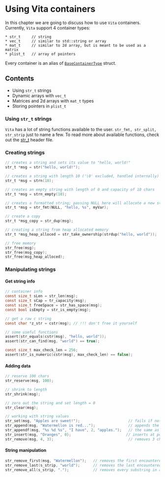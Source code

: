 # Using Vita containers
In this chapter we are going to discuss how to use `Vita` containers. Currently, `Vita` support 4 container types:

```
* str_t     // string
* vec_t     // similar to std::string or array
* mat_t     // similar to 2d array, but is meant to be used as a matrix
* plist_t   // array of pointers
```

Every container is an alias of [`BaseContainerType`](../inc/vita/core/core.h) struct.

## Contents
* Using `str_t` strings
* Dynamic arrays with `vec_t`
* Matrices and 2d arrays with `mat_t` types
* Storing pointers in `plist_t`

### Using `str_t` strings
`Vita` has a lot of string functions available to the user. `str_fmt, str_split, str_strip` just to name a few. To read more about available functions, check out the [str_t](../inc/vita/container/str.h) header file.

### Creating strings
```C
// creates a string and sets its value to "hello, world!"
str_t *msg = str("hello, world!");

// creates a string with length 10 ('\0' excluded, handled internally)
str_t *msg = strn(10);

// creates an empty string with length of 0 and capacity of 10 chars
str_t *msg = strn_empty(10);

// creates a formatted string; passing NULL here will allocate a new str_t instance instead of using an existing one
str_t *msg = str_fmt(NULL, "hello, %s", myVar);

// create a copy
str_t *msg_copy = str_dup(msg);

// creating a string from heap allocated memory
str_t *msg_heap_alloced = str_take_ownership(strdup("hello, world"));

// free memory
str_free(msg);
str_free(msg_copy);
str_free(msg_heap_alloced);
```

### Manipulating strings
#### Get string info
```c
// container info
const size_t sLen = str_len(msg);
const size_t sCap = tr_capacity(msg);
const size_t freeSpace = str_has_space(msg);
const bool isEmpty = str_is_empty(msg);

// get a raw c string
const char *z_str = cstr(msg); // !!! don't free it yourself

// some useful functions
assert(str_equals(cstr(msg), "hello, world"));
assert(str_can_find(msg, "world") == true);

const size_t max_check_len = 256;
assert(str_is_numeric(cstr(msg), max_check_len) == false);
```

#### Adding data
```c
// reserve 100 chars
str_reserve(msg, 100);

// shrink to length
str_shrink(msg);

// zero out the string and set length = 0
str_clear(msg);

// working with string values
str_set(msg, "Apples are sweet!");                      // fails if not enough length
str_append(msg, "Watermellon is red...");               // appends the string reserving more memory if needed
str_appendf(msg, "%s %d %s", "I have", 2, "apples.");   // the same as above, but with formatting
str_insert(msg, "Oranges", 0);                         // inserts at position
str_remove(msg, 4, 3);                                  // removes 3 chars starting from 4th index
```

#### String manipulation
```c
str_remove_first(msg, "Watermellon");   // removes the first encountered substring
str_remove_last(s_strip, "world");      // removes the last encountered substring
str_remove_all(s_strip, ".");           // removes every substring in a string

```
